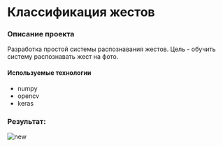 # Классификация жестов
### Описание проекта
Разработка простой системы распознавания жестов. Цель - обучить систему распознавать жест на фото.
#### Используемые технологии
- numpy
- opencv
- keras

### Результат:
![new](https://github.com/fluke8/GestureClassification/assets/84039753/3d383707-15b5-4933-a145-7f9542bd6508)
